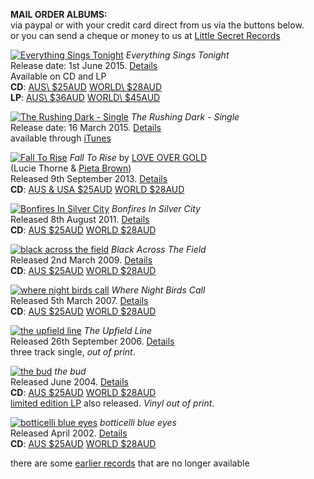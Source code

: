 **MAIL ORDER ALBUMS:**  
via paypal or with your credit card direct from us via the buttons below.    
or you can send a cheque or money to us at [Little Secret Records][contact] 

[![Everything Sings Tonight][9.1]][9.2]
*Everything Sings Tonight*  
Release date: 1st June 2015. [Details][9.2]  
Available on CD and LP  
**CD**:
<a class="purchase" href="https://www.paypal.com/cgi-bin/webscr?cmd=_s-xclick&hosted_button_id=H9G7WHRG5LDPA">AUS\ $25AUD</a>
<a class="purchase" href="https://www.paypal.com/cgi-bin/webscr?cmd=_s-xclick&hosted_button_id=ZEYKQFY7C744N">WORLD\ $28AUD</a> \
**LP**:
<a class="purchase" href="https://www.paypal.com/cgi-bin/webscr?cmd=_s-xclick&hosted_button_id=R77D3AGG9J7P4">AUS\ $36AUD</a>
<a class="purchase" href="https://www.paypal.com/cgi-bin/webscr?cmd=_s-xclick&hosted_button_id=ADRQRFUUCDJCE">WORLD\ $45AUD</a>

  [9.1]: rgen/cover/r-80/everything-sings.jpg
  [9.2]: ?p=albums/everything-sings-tonight

[![The Rushing Dark - Single][10.1]][10.2]
*The Rushing Dark - Single*  
Release date: 16 March 2015.  [Details][10.2]  
available through [iTunes][10.3]

  [10.1]: rgen/cover/r-80/the-rushing-dark.jpg
  [10.2]: ?p=albums/the-rushing-dark
  [10.3]: https://itunes.apple.com/au/album/rushing-dark-single-rushing/id976471411 


[![Fall To Rise][8.1]][8.2]
*Fall To Rise* by [LOVE OVER GOLD](http://love-over-gold.com)  
(Lucie Thorne & [Pieta Brown](http://pietabrown.com))  
Released 9th September 2013. [Details][8.2]  
**CD**: <a class="purchase" href="https://www.paypal.com/cgi-bin/webscr?cmd=_s-xclick&hosted_button_id=RC8JZQ9B8W5ME">AUS & USA $25AUD</a> <a class="purchase" href="https://www.paypal.com/cgi-bin/webscr?cmd=_s-xclick&hosted_button_id=5UJDWPZY3NK94">WORLD $28AUD</a>

  [8.1]: rgen/cover/r-80/fall-to-rise.jpg
  [8.2]: ?p=albums/fall-to-rise

[![Bonfires In Silver City][7.1]][7.2]
*Bonfires In Silver City*  
Released 8th August 2011. [Details][7.2]  
**CD**: <a class="purchase" href="https://www.paypal.com/cgi-bin/webscr?cmd=_s-xclick&hosted_button_id=6XBR57QDRS9MA">AUS $25AUD</a> <a class="purchase" href="https://www.paypal.com/cgi-bin/webscr?cmd=_s-xclick&hosted_button_id=5K3HNC7NCW49L">WORLD $28AUD</a>

  [7.1]: rgen/cover/r-80/bonfires-in-silver-city.jpg
  [7.2]: ?p=albums/bonfires-in-silver-city

[![black across the field][6.1]][6.2]
*Black Across The Field*  
Released 2nd March 2009. [Details][6.2]  
**CD**: <a class="purchase" href="https://www.paypal.com/cgi-bin/webscr?cmd=_s-xclick&hosted_button_id=BQ48Q67F7BJVY">AUS $25AUD</a> <a class="purchase" href="https://www.paypal.com/cgi-bin/webscr?cmd=_s-xclick&hosted_button_id=F75K6NDBMFD6C">WORLD $28AUD</a>

  [6.1]: rgen/cover/r-80/black-across-the-field.jpg
  [6.2]: ?p=albums/black-across-the-field

[![where night birds call][5.1]][5.2]
*Where Night Birds Call*  
Released 5th March 2007. [Details][5.2]  
**CD**: <a class="purchase" href="https://www.paypal.com/cgi-bin/webscr?cmd=_s-xclick&hosted_button_id=FJSQG7ANKLKYS">AUS $25AUD</a> <a class="purchase" href="https://www.paypal.com/cgi-bin/webscr?cmd=_s-xclick&hosted_button_id=47WAUMKHTPLDJ">WORLD $28AUD</a>

  [5.1]: rgen/cover/r-80/where-night-birds-call.jpg
  [5.2]: ?p=albums/where-night-birds-call

[![the upfield line][4.1]][4.2]
*The Upfield Line*  
Released 26th September 2006. [Details][4.2]  
three track single, *out of print*.

  [4.1]: rgen/cover/r-80/the-upfield-line.jpg
  [4.2]: ?p=albums/the-upfield-line

[![the bud][3.1]][3.2]
*the bud*  
Released June 2004. [Details][3.2]  
**CD**: <a class="purchase" href="https://www.paypal.com/cgi-bin/webscr?cmd=_s-xclick&hosted_button_id=V9G3J7CTWC8YA">AUS $25AUD</a> <a class="purchase" href="https://www.paypal.com/cgi-bin/webscr?cmd=_s-xclick&hosted_button_id=75VMCCAP3ZX3S">WORLD $28AUD</a>  
[limited edition LP][3.3] also released. *Vinyl out of print*.

  [3.1]: rgen/cover/r-80/the-bud.jpg
  [3.2]: ?p=albums/the-bud
  [3.3]: ?p=albums/the-bud-vinyl

[![botticelli blue eyes][2.1]][2.2]
*botticelli blue eyes*  
Released April 2002. [Details][2.2]  
**CD**: <a class="purchase" href="https://www.paypal.com/cgi-bin/webscr?cmd=_s-xclick&hosted_button_id=M2RSJSQB6GJG2">AUS $25AUD</a> <a class="purchase" href="https://www.paypal.com/cgi-bin/webscr?cmd=_s-xclick&hosted_button_id=2VFSGZ339MKA2">WORLD $28AUD</a>

  [2.1]: rgen/cover/r-80/botticelli-blue-eyes.jpg
  [2.2]: ?p=albums/botticelli-blue-eyes

there are some [earlier records][1.1] that are no longer available

  [1.1]: ?p=albums/unavailable  
[contact]: http:/www.luciethorne.com/contact  
